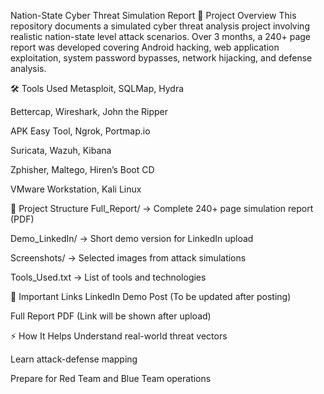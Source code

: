 Nation-State Cyber Threat Simulation Report
📄 Project Overview
This repository documents a simulated cyber threat analysis project involving realistic nation-state level attack scenarios. Over 3 months, a 240+ page report was developed covering Android hacking, web application exploitation, system password bypasses, network hijacking, and defense analysis.

🛠 Tools Used
Metasploit, SQLMap, Hydra

Bettercap, Wireshark, John the Ripper

APK Easy Tool, Ngrok, Portmap.io

Suricata, Wazuh, Kibana

Zphisher, Maltego, Hiren’s Boot CD

VMware Workstation, Kali Linux

📂 Project Structure
Full_Report/ → Complete 240+ page simulation report (PDF)

Demo_LinkedIn/ → Short demo version for LinkedIn upload

Screenshots/ → Selected images from attack simulations

Tools_Used.txt → List of tools and technologies

🔗 Important Links
LinkedIn Demo Post (To be updated after posting)

Full Report PDF (Link will be shown after upload)

⚡ How It Helps
Understand real-world threat vectors

Learn attack-defense mapping

Prepare for Red Team and Blue Team operations
